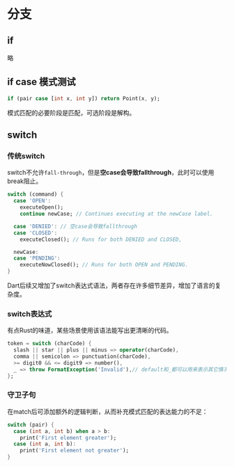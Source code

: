 # 分支
## if

略

## if case 模式测试

```dart
if (pair case [int x, int y]) return Point(x, y);
```

模式匹配的必要阶段是匹配，可选阶段是解构。
## switch

### 传统switch

switch不允许`fall-through`，但是**空case会导致fallthrough**，此时可以使用break阻止。

```dart
switch (command) {
  case 'OPEN':
    executeOpen();
    continue newCase; // Continues executing at the newCase label.

  case 'DENIED': // 空case会导致fallthrough
  case 'CLOSED':
    executeClosed(); // Runs for both DENIED and CLOSED,

  newCase:
  case 'PENDING':
    executeNowClosed(); // Runs for both OPEN and PENDING.
}
```

Dart后续又增加了switch表达式语法，两者存在许多细节差异，增加了语言的复杂度。
### switch表达式

有点Rust的味道，某些场景使用该语法能写出更清晰的代码。

```dart
token = switch (charCode) {
  slash || star || plus || minus => operator(charCode),
  comma || semicolon => punctuation(charCode),
  >= digit0 && <= digit9 => number(),
  _ => throw FormatException('Invalid'),// default和_都可以用来表示其它情况
};
```

### 守卫子句

在match后可添加额外的逻辑判断，从而补充模式匹配的表达能力的不足：

```dart
switch (pair) {
  case (int a, int b) when a > b:
    print('First element greater');
  case (int a, int b):
    print('First element not greater');
}
```

